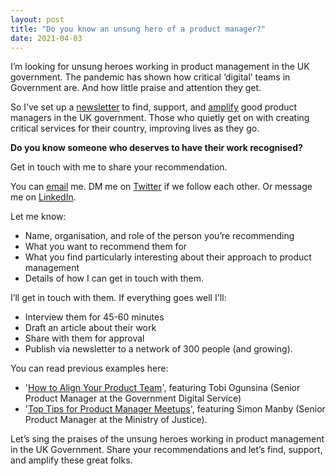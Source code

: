 ```yaml
---
layout: post
title: "Do you know an unsung hero of a product manager?"
date: 2021-04-03
---
```


I’m looking for unsung heroes working in product management in the UK government. 
The pandemic has shown how critical ‘digital’ teams in Government are. And how little praise and attention they get. 

So I’ve set up a [newsletter](https://buttondown.email/goodproductmanagement) to find, support, and [amplify](https://www.vox.com/2016/9/14/12914370/white-house-obama-women-gender-bias-amplification) good product managers in the UK government. Those who quietly get on with creating critical services for their country, improving lives as they go.

**Do you know someone who deserves to have their work recognised?**

Get in touch with me to share your recommendation.

You can [email](scott@goodproduct.management) me. DM me on [Twitter](https://twitter.com/scottcolfer) if we follow each other. Or message me on [LinkedIn](https://www.linkedin.com/in/scottcolfer).

Let me know:

- Name, organisation, and role of the person you’re recommending
- What you want to recommend them for
- What you find particularly interesting about their approach to product management
- Details of how I can get in touch with them.

I’ll get in touch with them. If everything goes well I'll: 

- Interview them for 45-60 minutes 
- Draft an article about their work
- Share with them for approval
- Publish via newsletter to a network of 300 people (and growing).

You can read previous examples here:

- '[How to Align Your Product Team](https://buttondown.email/goodproductmanagement/archive/aa88b76c-5c0a-4402-a5ad-36a924fc9a28)', featuring Tobi Ogunsina (Senior Product Manager at the Government Digital Service)
- '[Top Tips for Product Manager Meetups](https://buttondown.email/goodproductmanagement/archive/6a694af8-19d3-4e33-93a0-bcf6c75aadaf)', featuring Simon Manby (Senior Product Manager at the Ministry of Justice).

Let’s sing the praises of the unsung heroes working in product management in the UK Government. Share your recommendations and let’s find, support, and amplify these great folks.


